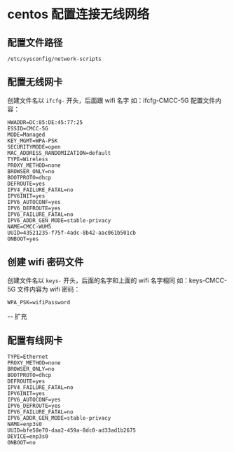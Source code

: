 # centos 配置连接无线网络

## 配置文件路径
```shell
/etc/sysconfig/network-scripts
```

## 配置无线网卡
创建文件名以 `ifcfg-` 开头，后面跟 wifi 名字
如：ifcfg-CMCC-5G
配置文件内容：
```shell
HWADDR=DC:85:DE:45:77:25
ESSID=CMCC-5G
MODE=Managed
KEY_MGMT=WPA-PSK
SECURITYMODE=open
MAC_ADDRESS_RANDOMIZATION=default
TYPE=Wireless
PROXY_METHOD=none
BROWSER_ONLY=no
BOOTPROTO=dhcp
DEFROUTE=yes
IPV4_FAILURE_FATAL=no
IPV6INIT=yes
IPV6_AUTOCONF=yes
IPV6_DEFROUTE=yes
IPV6_FAILURE_FATAL=no
IPV6_ADDR_GEN_MODE=stable-privacy
NAME=CMCC-WUM5
UUID=43521235-f75f-4adc-8b42-aac061b501cb
ONBOOT=yes
```

## 创建 wifi 密码文件
创建文件名以 `keys-` 开头，后面的名字和上面的 wifi 名字相同
如：keys-CMCC-5G
文件内容为 wifi 密码：
```
WPA_PSK=wifiPassword
```
--
扩充

## 配置有线网卡
```
TYPE=Ethernet
PROXY_METHOD=none
BROWSER_ONLY=no
BOOTPROTO=dhcp
DEFROUTE=yes
IPV4_FAILURE_FATAL=no
IPV6INIT=yes
IPV6_AUTOCONF=yes
IPV6_DEFROUTE=yes
IPV6_FAILURE_FATAL=no
IPV6_ADDR_GEN_MODE=stable-privacy
NAME=enp3s0
UUID=bfe58e70-daa2-459a-8dc0-ad33ad1b2675
DEVICE=enp3s0
ONBOOT=no
```
